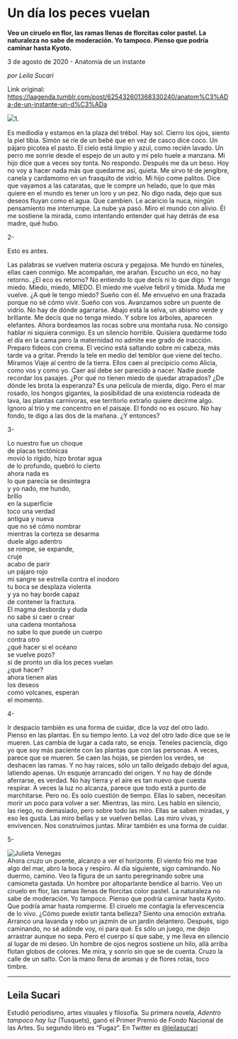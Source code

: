 # Un día los peces vuelan

**Veo un ciruelo en flor, las ramas llenas de florcitas color pastel. La naturaleza no sabe de moderación. Yo tampoco. Pienso que podría caminar hasta Kyoto.**

3 de agosto de 2020 - Anatomía de un instante

_por Leila Sucari_

Link original: https://laagenda.tumblr.com/post/625432601368330240/anatom%C3%ADa-de-un-instante-un-d%C3%ADa

![](https://64.media.tumblr.com/bd0f3d25f2190cb29e2f1f1b43805f9f/ac475ec8e5827c29-0c/s500x750/bc5cee110569001c3a5032efb7913e711ad5a053.jpg)1. 

Es mediodía y estamos en la plaza del
trébol. Hay sol. Cierro los ojos, siento la piel tibia. Simón se ríe de un bebé
que en vez de casco dice coco. Un pájaro picotea el pasto. El cielo está limpio
y azul, como recién lavado. Un perro me sonríe desde el espejo de un auto y mi
pelo huele a manzana. Mi hijo dice que a veces soy tonta. No respondo. Después
me da un beso. Hoy no voy a hacer nada más que quedarme así, quieta. Me sirvo
té de jengibre, canela y cardamomo en un frasquito de vidrio. Mi hijo come
palitos. Dice que vayamos a las cataratas, que le compre un helado, que lo que
más quiere en el mundo es tener un loro y un pez. No digo nada, dejo que sus
deseos fluyan como el agua. Que cambien. Le acaricio la nuca, ningún pensamiento
me interrumpe. La nube ya pasó. Miro el mundo con alivio. Él me sostiene la
mirada, como intentando entender qué hay detrás de esa madre, qué hubo. 

2- 

Esto es antes. 

Las palabras se vuelven materia oscura y
pegajosa. Me hundo en túneles, ellas caen conmigo. Me acompañan, me arañan.
Escucho un eco, no hay retorno. ¿El eco es retorno? No entiendo lo que decís ni
lo que digo. Y tengo miedo. Miedo, miedo, MIEDO. El miedo me vuelve febril y
tímida. Muda me vuelve. ¿A qué le tengo miedo? Sueño con él. Me envuelvo en una
frazada porque no sé cómo vivir. Sueño con vos. Avanzamos sobre un puente de vidrio.
No hay de dónde agarrarse. Abajo está la selva, un abismo verde y brillante. Me
decís que no tenga miedo. Y sobre los árboles, aparecen elefantes. Ahora
bordeamos las rocas sobre una montaña rusa. No consigo hablar ni siquiera
conmigo. Es un silencio horrible. Quisiera quedarme todo el día en la cama pero
la maternidad no admite ese grado de inacción. Preparo fideos con crema. El
vecino está saltando sobre mi cabeza, más tarde va a gritar. Prendo la tele en
medio del temblor que viene del techo. Miramos Viaje al centro de la tierra.
Ellos caen al precipicio como Alicia, como vos y como yo. Caer así debe ser
parecido a nacer. Nadie puede recordar los pasajes. ¿Por qué no tienen miedo de
quedar atrapados? ¿De dónde les brota la esperanza? Es una película de mierda,
digo. Pero el mar rosado, los hongos gigantes, la posibilidad de una existencia
rodeada de lava, las plantas carnívoras, ese territorio extraño quiere decirme
algo. Ignoro al trío y me concentro en el paisaje. El fondo no es oscuro. No hay
fondo, te digo a las dos de la mañana. ¿Y entonces? 

3- 

Lo nuestro fue un choque  
de placas tectónicas  
movió lo rígido, hizo brotar agua   
de lo profundo, quebró lo cierto  
ahora nada es   
lo que parecía se desintegra  
y yo nado, me hundo,   
brillo  
en la superficie  
toco una verdad  
antigua y nueva  
que no sé cómo nombrar  
mientras la corteza se desarma  
duele algo adentro   
se rompe, se expande,  
cruje  
acabo de parir   
un pájaro rojo  
mi sangre se estrella contra el inodoro  
tu boca se desplaza violenta  
y ya no hay borde capaz   
de contener la fractura.  
El magma desborda y duda  
no sabe si caer o crear  
una cadena montañosa  
no sabe lo que puede un cuerpo  
contra otro  
¿qué hacer si el océano   
se vuelve pozo?  
si de pronto un día los peces vuelan  
¿qué hacer?   
ahora tienen alas   
los deseos  
como volcanes, esperan   
el momento. 

4- 

Ir despacio también es una forma de cuidar,
dice la voz del otro lado. Pienso en las plantas. En su tiempo lento. La voz
del otro lado dice que se le mueren. Las cambia de lugar a cada rato, se enoja.
Teneles paciencia, digo yo que soy más paciente con las plantas que con las
personas. A veces, parece que se mueren. Se caen las hojas, se pierden los
verdes, se deshacen las ramas. Y no hay raíces, sólo un tallo delgado debajo
del agua, latiendo apenas. Un esqueje arrancado del origen. Y no hay de dónde
aferrarse, es verdad. No hay tierra y el aire es tan nuevo que cuesta respirar.
A veces la luz no alcanza, parece que todo está a punto de marchitarse. Pero
no. Es solo cuestión de tiempo. Ellas lo saben, necesitan morir un poco para
volver a ser. Mientras, las miro. Les hablo en silencio, las riego, no demasiado,
pero sobre todo las miro. Ellas se saben miradas, y eso les gusta. Las miro
bellas y se vuelven bellas. Las miro vivas, y envivencen. Nos construimos
juntas. Mirar también es una forma de cuidar. 

5-

![Julieta Venegas](https://64.media.tumblr.com/4ce54b46d1614ecac42e3ccb6e12b40d/ac475ec8e5827c29-a9/s250x400/94c6d4517ae06fbd1dc105a5d88f4ef7b0a7bcaa.jpg)  
Ahora cruzo un
puente, alcanzo a ver el horizonte. El viento frío me trae algo del mar, abro
la boca y respiro. Al día siguiente, sigo caminando. No duermo, camino. Veo la
figura de un santo peregrinando sobre una camioneta gastada. Un hombre por
altoparlante bendice al barrio. Veo un ciruelo en flor, las ramas llenas de
florcitas color pastel. La naturaleza no sabe de moderación. Yo tampoco. Pienso
que podría caminar hasta Kyoto. Que podría amar hasta romperme. El ciruelo me
contagia la efervescencia de lo vivo. ¿Cómo puede existir tanta belleza? Siento
una emoción extraña. Arranco una lavanda y robo un jazmín de un jardín
delantero. Después, sigo caminando, no sé adónde voy, ni para qué. Es sólo un
juego, me dejo arrastrar aunque no sepa. Pero el cuerpo sí que sabe, y me lleva
en silencio al lugar de mi deseo. Un hombre de ojos negros sostiene un hilo,
allá arriba flotan globos de colores. Me mira, y sonrío sin que se de cuenta.
Cruzo la calle de un salto. Con la mano llena de aromas y de flores rotas, toco
timbre. 



---

Leila Sucari
------------

 Estudió periodismo, artes visuales y filosofía. Su primera novela, *Adentro tampoco hay luz* (Tusquets), ganó el Primer Premio de Fondo Nacional de las Artes. Su segundo libro es “Fugaz”. En Twitter es [@leilasucari](https://twitter.com/leilasucari) 

